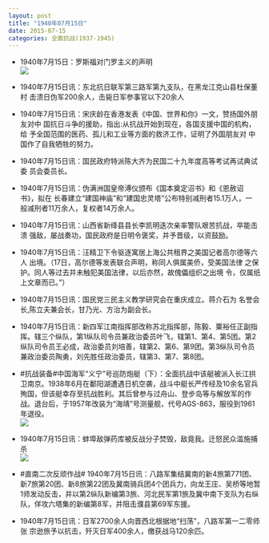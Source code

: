 ```yaml
---
layout: post
title: "1940年07月15日"
date: 2015-07-15
categories: 全面抗战(1937-1945)
---
```


<meta name="referrer" content="no-referrer" />

- 1940年7月15日：罗斯福对门罗主义的声明 <br/><img src="https://ww4.sinaimg.cn/large/aca367d8jw1eu3ustks1lj211s0hvgsu.jpg" />

- 1940年7月15日讯：东北抗日联军第三路军第九支队，在黑龙江克山县杜保董村 击溃日伪军200余人，击毙日军参事官以下20余人 

- 1940年7月15日讯：宋庆龄在香港发表《中国、世界和你》一文，赞扬国外朋友对中 国抗日斗争的援助，指出:从抗战开始到现在，各国支援中国的机构，给 予全国范围的医药、孤儿和工业等方面的救济工作，证明了外国朋友对 中国作了自我牺牲的努力。 

- 1940年7月15日讯：国民政府特派陈大齐为民国二十九年度高等考试再试典试委 员会委员长。 

- 1940年7月15日讯：伪满洲国皇帝溥仪颁布《国本奠定沼书》和《恩赦诏书》，拟在 长春建立“建国神庙”和“建国忠灵塔”公布特别减刑者15.1万人，一 般减刑者11万余人，复权者14万余人。 

- 1940年7月15日讯：山西省新绛县县长李凯明迭次亲率警队艰苦抗战，卒能击溃 强敌，屡战奏功，国民政府是日明令褒奖，并予晋级，以资鼓励。 

- 1940年7月15日讯：汪精卫下令驱逐寓居上海公共租界之美国记者高尔德等六人 出境。（17日，高尔德等发表联合声明，称同人俱属美侨，受美国法律 之保护。同人等过去并未触犯美国法律，以后亦然，故傀儡组织之出境 令，仅属纸上文章而已。”） 

- 1940年7月15日讯：国民党三民主义教学研究会在重庆成立。蒋介石为 名誉会长,陈立夫兼会长，甘乃光、方治为副会长。 

- 1940年7月15日讯：新四军江南指挥部改称苏北指挥部，陈毅、粟裕任正副指挥。辖三个纵队，第1纵队司令员兼政治委员叶飞，辖第1、第4、第5团。第2纵队司令员王必成，政治委员刘培善，辖第2、第6、第9团。第3纵队司令员兼政治委员陶勇，刘先胜任政治委员，辖第3、第7、第8团。 

- #抗战装备#中国海军“义宁”号巡防炮艇（下）：全面抗战中该艇被派入长江拱卫南京。1938年6月在鄱阳湖遭遇日机空袭，战斗中艇长严传经及10余名官兵殉国，但该艇幸存至抗战胜利。其后曾参与过舟山、登步岛等与解放军的作战。退台后，于1957年改装为“海靖”号测量舰，代号AGS-863，服役到1961年退役。 <br/><img src="https://ww2.sinaimg.cn/large/aca367d8jw1eu388uc3npj204605kjrm.jpg" />

- 1940年7月15日讯：蚌埠敌弹药库被反战分子焚毁，敌竟我。迁怒民众滥施捕杀 <br/><img src="https://ww4.sinaimg.cn/large/aca367d8jw1eu36ildpboj20dt0dumyo.jpg" />

- #直南二次反顽作战# 1940年7月15日讯：八路军集结冀南的新4旅第771团、新7旅第20团、新8旅第22团及冀南骑兵团4个团兵力，向龙王庄、吴桥等地暂1师发动反击，并以第2纵队新编第3旅、河北民军第1旅及冀中南下支队为右纵队，佯攻六塔集的新编第8军，并阻击濮县第69军东援。 

- 1940年7月15日讯：日军2700余人向晋西北根据地“扫荡”，八路军第一二零师张 宗逊旅予以抗击，歼灭日军400余人，缴获战马120余匹。 

